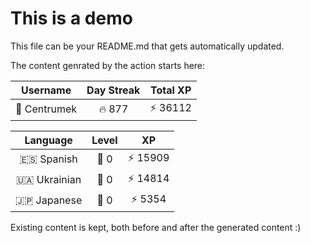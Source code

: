 # This is a demo

This file can be your README.md that gets automatically updated.

The content genrated by the action starts here:

<!--START_SECTION:duolingoStats-->
<!-- Automatically generated with https://github.com/centrumek/duolingo-readme-stats-->

| Username | Day Streak | Total XP |
|:---:|:---:|:---:|
| 👤 Centrumek | 🔥 877 | ⚡ 36112 |

| Language | Level | XP |
|:---:|:---:|:---:|
| 🇪🇸 Spanish | 👑 0 | ⚡ 15909 |
| 🇺🇦 Ukrainian | 👑 0 | ⚡ 14814 |
| 🇯🇵 Japanese | 👑 0 | ⚡ 5354 |

<!--END_SECTION:duolingoStats-->

Existing content is kept, both before and after the generated content :)